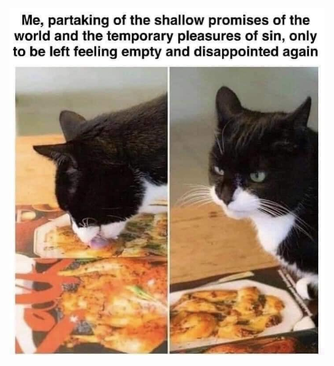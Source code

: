 ![shallow](https://raw.githubusercontent.com/muneer78/muneer78.github.io/master/images/catshallowpromises.jpg)



